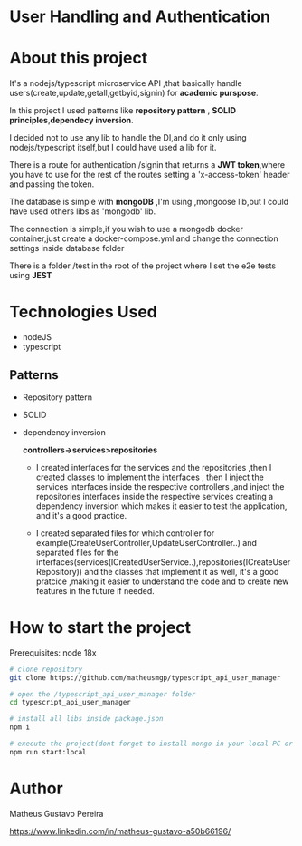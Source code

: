 # User Handling and Authentication

# About this project

It's a nodejs/typescript microservice API ,that basically handle users(create,update,getall,getbyid,signin) for **academic purspose**.

In this project I used patterns like **repository pattern** , **SOLID principles**,**dependecy inversion**.

I decided not to use any lib to handle the DI,and do it only using nodejs/typescript itself,but I could have used a lib for it.

There is a route for authentication /signin that returns a **JWT token**,where you have to use for the rest of the routes setting a 'x-access-token' header and passing the token.

The database is simple with **mongoDB** ,I'm using ,mongoose lib,but I could have used others libs as 'mongodb' lib.

The connection is simple,if you wish to use a mongodb docker container,just create a docker-compose.yml and change the connection settings inside database folder

There is a folder /test in the root of the project where I set the e2e tests using **JEST**

# Technologies Used

- nodeJS
- typescript

## Patterns

- Repository pattern
- SOLID
- dependency inversion

  **controllers->services>repositories**

  - I created interfaces for the services and the repositories ,then I created classes to implement the interfaces ,
    then I inject the services interfaces inside the respective controllers ,and inject the repositories interfaces inside the respective services creating a dependency inversion which makes it easier to test the application, and it's a good practice.

  - I created separated files for which controller for example(CreateUserController,UpdateUserController..) and separated files for the interfaces(services(ICreatedUserService..),repositories(ICreateUserRepository)) and the classes that implement it as well,
    it's a good pratcice ,making it easier to understand the code and to create new features in the future if needed.

# How to start the project

Prerequisites: node 18x

```bash
# clone repository
git clone https://github.com/matheusmgp/typescript_api_user_manager

# open the /typescript_api_user_manager folder
cd typescript_api_user_manager

# install all libs inside package.json
npm i

# execute the project(dont forget to install mongo in your local PC or use docker container)
npm run start:local
```

# Author

Matheus Gustavo Pereira

https://www.linkedin.com/in/matheus-gustavo-a50b66196/
